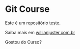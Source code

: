 # Git Course

Este é um repositório teste.

Saiba mais em [willianjuster.com.br](https://willianjuster.com.br)

Gostou do Curso?
